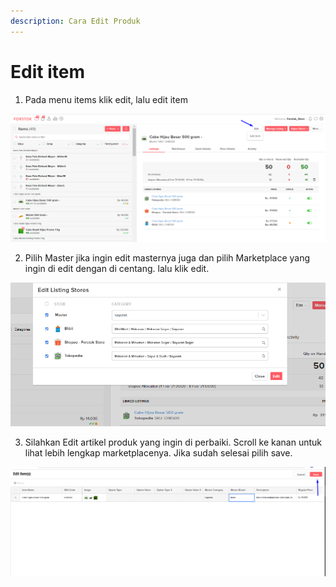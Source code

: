 ```yaml
---
description: Cara Edit Produk
---
```


# Edit item

1. Pada menu items klik edit, lalu edit item

![](../../.gitbook/assets/image%20%2858%29.png)

2. Pilih Master jika ingin edit masternya juga dan pilih Marketplace yang ingin di edit dengan di centang. lalu klik edit.

![](../../.gitbook/assets/image%20%2818%29.png)

3. Silahkan Edit artikel produk yang ingin di perbaiki. Scroll ke kanan untuk lihat lebih lengkap marketplacenya. Jika sudah selesai pilih save.

![](../../.gitbook/assets/image%20%28112%29.png)

